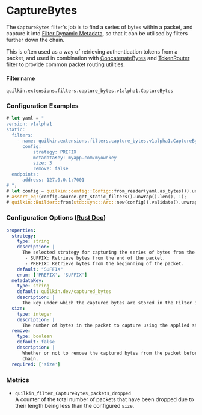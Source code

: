 # CaptureBytes

The `CaptureBytes` filter's job is to find a series of bytes within a packet, and capture it into
[Filter Dynamic Metadata][filter-dynamic-metadata], so that it can be utilised by filters further
down the chain.

This is often used as a way of retrieving authentication tokens from a packet, and used in combination with
[ConcatenateBytes](./concatenate_bytes.md) and 
[TokenRouter](token_router.md) filter to provide common packet routing utilities.

#### Filter name
```text
quilkin.extensions.filters.capture_bytes.v1alpha1.CaptureBytes
```

### Configuration Examples
```rust
# let yaml = "
version: v1alpha1
static:
  filters:
    - name: quilkin.extensions.filters.capture_bytes.v1alpha1.CaptureBytes
      config:
          strategy: PREFIX
          metadataKey: myapp.com/myownkey
          size: 3
          remove: false
  endpoints:
    - address: 127.0.0.1:7001
# ";
# let config = quilkin::config::Config::from_reader(yaml.as_bytes()).unwrap();
# assert_eq!(config.source.get_static_filters().unwrap().len(), 1);
# quilkin::Builder::from(std::sync::Arc::new(config)).validate().unwrap();
```

### Configuration Options ([Rust Doc](../../api/quilkin/filters/capture_bytes/struct.Config.html))

```yaml
properties:
  strategy:
    type: string
    description: |
      The selected strategy for capturing the series of bytes from the incoming packet.
       - SUFFIX: Retrieve bytes from the end of the packet.
       - PREFIX: Retrieve bytes from the beginnning of the packet.
    default: "SUFFIX"
    enum: ['PREFIX', 'SUFFIX']
  metadataKey:
    type: string
    default: quilkin.dev/captured_bytes
    description: | 
      The key under which the captured bytes are stored in the Filter invocation values.
  size:
    type: integer
    description: |
      The number of bytes in the packet to capture using the applied strategy.
  remove:
    type: boolean
    default: false
    description: |
      Whether or not to remove the captured bytes from the packet before passing it along to the next filter in the
      chain.
  required: ['size']
```

### Metrics

* `quilkin_filter_CaptureBytes_packets_dropped`  
  A counter of the total number of packets that have been dropped due to their length being less than the configured
  `size`.


[filter-dynamic-metadata]: ./filter.md#filter-dynamic-metadata
